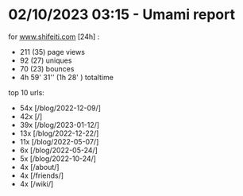 # 02/10/2023 03:15 - Umami report
for www.shifeiti.com [24h] :

 - 211 (35) page views
 - 92 (27) uniques
 - 70 (23) bounces
 - 4h 59' 31'' (1h 28' ) totaltime


top 10 urls:
 - 54x [/blog/2022-12-09/]
 - 42x [/]
 - 39x [/blog/2023-01-12/]
 - 13x [/blog/2022-12-22/]
 - 11x [/blog/2022-05-07/]
 - 6x [/blog/2022-05-24/]
 - 5x [/blog/2022-10-24/]
 - 4x [/about/]
 - 4x [/friends/]
 - 4x [/wiki/]


